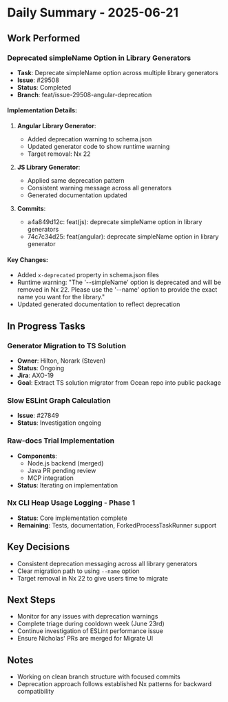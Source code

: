 # Daily Summary - 2025-06-21

## Work Performed

### Deprecated simpleName Option in Library Generators
- **Task**: Deprecate simpleName option across multiple library generators
- **Issue**: #29508
- **Status**: Completed
- **Branch**: feat/issue-29508-angular-deprecation

#### Implementation Details:
1. **Angular Library Generator**:
   - Added deprecation warning to schema.json
   - Updated generator code to show runtime warning
   - Target removal: Nx 22

2. **JS Library Generator**:
   - Applied same deprecation pattern
   - Consistent warning message across all generators
   - Generated documentation updated

3. **Commits**:
   - a4a849d12c: feat(js): deprecate simpleName option in library generators
   - 74c7c34d25: feat(angular): deprecate simpleName option in library generator

#### Key Changes:
- Added `x-deprecated` property in schema.json files
- Runtime warning: "The '--simpleName' option is deprecated and will be removed in Nx 22. Please use the '--name' option to provide the exact name you want for the library."
- Updated generated documentation to reflect deprecation

## In Progress Tasks

### Generator Migration to TS Solution
- **Owner**: Hilton, Norark (Steven)
- **Status**: Ongoing
- **Jira**: AXO-19
- **Goal**: Extract TS solution migrator from Ocean repo into public package

### Slow ESLint Graph Calculation
- **Issue**: #27849
- **Status**: Investigation ongoing

### Raw-docs Trial Implementation
- **Components**:
  - Node.js backend (merged)
  - Java PR pending review
  - MCP integration
- **Status**: Iterating on implementation

### Nx CLI Heap Usage Logging - Phase 1
- **Status**: Core implementation complete
- **Remaining**: Tests, documentation, ForkedProcessTaskRunner support

## Key Decisions
- Consistent deprecation messaging across all library generators
- Clear migration path to using `--name` option
- Target removal in Nx 22 to give users time to migrate

## Next Steps
- Monitor for any issues with deprecation warnings
- Complete triage during cooldown week (June 23rd)
- Continue investigation of ESLint performance issue
- Ensure Nicholas' PRs are merged for Migrate UI

## Notes
- Working on clean branch structure with focused commits
- Deprecation approach follows established Nx patterns for backward compatibility
